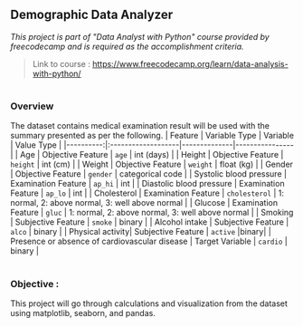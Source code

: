 ## Demographic Data Analyzer

*This project is part of "Data Analyst with Python" course provided by freecodecamp and is required as the accomplishment criteria.*

> Link to course : https://www.freecodecamp.org/learn/data-analysis-with-python/
#
### Overview
The dataset contains medical examination result will be used with the summary presented as per the following.
|   Feature | Variable  Type     |   Variable   |   Value Type   | 
|----------:|:-------------------|--------------|----------------|
| Age	      | Objective Feature  |     `age`    |    int (days)  |
| Height    | Objective Feature  |     `height` |    int (cm)    |
| Weight    | Objective Feature  |  `weight`    |    float (kg)  |
| Gender    | Objective Feature  |  `gender`    |  categorical  code |
| Systolic blood pressure | Examination Feature  |     `ap_hi`    |    int   |
| Diastolic blood pressure | Examination Feature |     `ap_lo`    | int |
| Cholesterol	| Examination Feature  | `cholesterol` | 1: normal, 2: above normal, 3: well above normal |
| Glucose	| Examination Feature | `gluc` | 1: normal, 2: above normal, 3: well above normal |
| Smoking	| Subjective Feature  | `smoke` | binary |
| Alcohol intake | Subjective Feature  | `alco` | binary |
| Physical activity| Subjective Feature  | `active` |binary|
| Presence or absence of cardiovascular disease | Target Variable  | `cardio` | binary |


#
### Objective :

This project will go through calculations and visualization from the dataset using matplotlib, seaborn, and pandas. 

